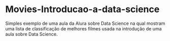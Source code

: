 # Movies-Introducao-a-data-science

Simples exemplo de uma aula da Alura sobre Data Science na qual mostram uma lista de classificação de melhores filmes usada na introdução de uma aula sobre Data Science. 
